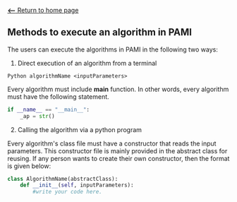 [__<--__ Return to home page](index.html)

## Methods to execute an algorithm in PAMI

The users can execute the algorithms in PAMI in the following two ways:
1. Direct execution of an algorithm from a terminal

```terminal
Python algorithmName <inputParameters>
```
  Every algorithm must include __main__ function. In other words, every algorithm must have the following statement.
```Python
if __name__ == "__main__":
    _ap = str()
```  


2. Calling the algorithm via a python program 

Every algorithm's class file must have a constructor that reads the input parameters.
This constructor file is mainly provided in the abstract class for reusing.
If any person wants to create their own constructor, then the format is given below:

```Python
class AlgorithmName(abstractClass):
    def __init__(self, inputParameters):
        #write your code here.    
```
